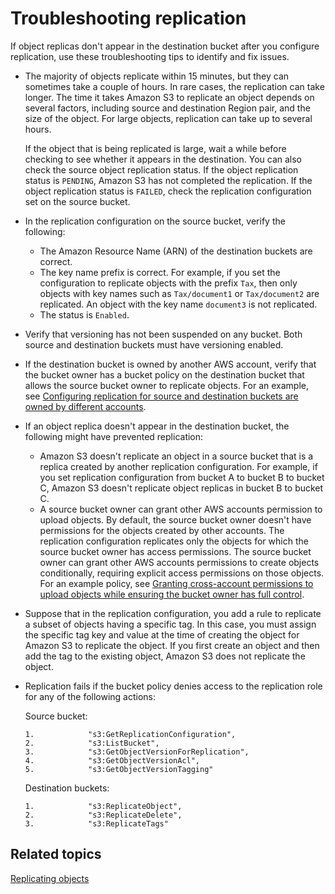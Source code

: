 # Troubleshooting replication<a name="replication-troubleshoot"></a>

If object replicas don't appear in the destination bucket after you configure replication, use these troubleshooting tips to identify and fix issues\.
+ The majority of objects replicate within 15 minutes, but they can sometimes take a couple of hours\. In rare cases, the replication can take longer\. The time it takes Amazon S3 to replicate an object depends on several factors, including source and destination Region pair, and the size of the object\. For large objects, replication can take up to several hours\.

  If the object that is being replicated is large, wait a while before checking to see whether it appears in the destination\. You can also check the source object replication status\. If the object replication status is `PENDING`, Amazon S3 has not completed the replication\. If the object replication status is `FAILED`, check the replication configuration set on the source bucket\.
+ In the replication configuration on the source bucket, verify the following:
  + The Amazon Resource Name \(ARN\) of the destination buckets are correct\.
  + The key name prefix is correct\. For example, if you set the configuration to replicate objects with the prefix `Tax`, then only objects with key names such as `Tax/document1` or `Tax/document2` are replicated\. An object with the key name `document3` is not replicated\.
  + The status is `Enabled`\.
+ Verify that versioning has not been suspended on any bucket\. Both source and destination buckets must have versioning enabled\.
+ If the destination bucket is owned by another AWS account, verify that the bucket owner has a bucket policy on the destination bucket that allows the source bucket owner to replicate objects\. For an example, see [Configuring replication for source and destination buckets are owned by different accounts](replication-walkthrough-2.md)\.
+ If an object replica doesn't appear in the destination bucket, the following might have prevented replication:
  + Amazon S3 doesn't replicate an object in a source bucket that is a replica created by another replication configuration\. For example, if you set replication configuration from bucket A to bucket B to bucket C, Amazon S3 doesn't replicate object replicas in bucket B to bucket C\.
  + A source bucket owner can grant other AWS accounts permission to upload objects\. By default, the source bucket owner doesn't have permissions for the objects created by other accounts\. The replication configuration replicates only the objects for which the source bucket owner has access permissions\. The source bucket owner can grant other AWS accounts permissions to create objects conditionally, requiring explicit access permissions on those objects\. For an example policy, see [Granting cross\-account permissions to upload objects while ensuring the bucket owner has full control](example-bucket-policies.md#example-bucket-policies-use-case-8)\.
+ Suppose that in the replication configuration, you add a rule to replicate a subset of objects having a specific tag\. In this case, you must assign the specific tag key and value at the time of creating the object for Amazon S3 to replicate the object\. If you first create an object and then add the tag to the existing object, Amazon S3 does not replicate the object\.
+ Replication fails if the bucket policy denies access to the replication role for any of the following actions:

  Source bucket:

  ```
  1.            "s3:GetReplicationConfiguration",
  2.            "s3:ListBucket",
  3.            "s3:GetObjectVersionForReplication",
  4.            "s3:GetObjectVersionAcl",
  5.            "s3:GetObjectVersionTagging"
  ```

  Destination buckets:

  ```
  1.            "s3:ReplicateObject",
  2.            "s3:ReplicateDelete",
  3.            "s3:ReplicateTags"
  ```

## Related topics<a name="replication-troubleshoot-related-topics"></a>

[Replicating objects](replication.md)

